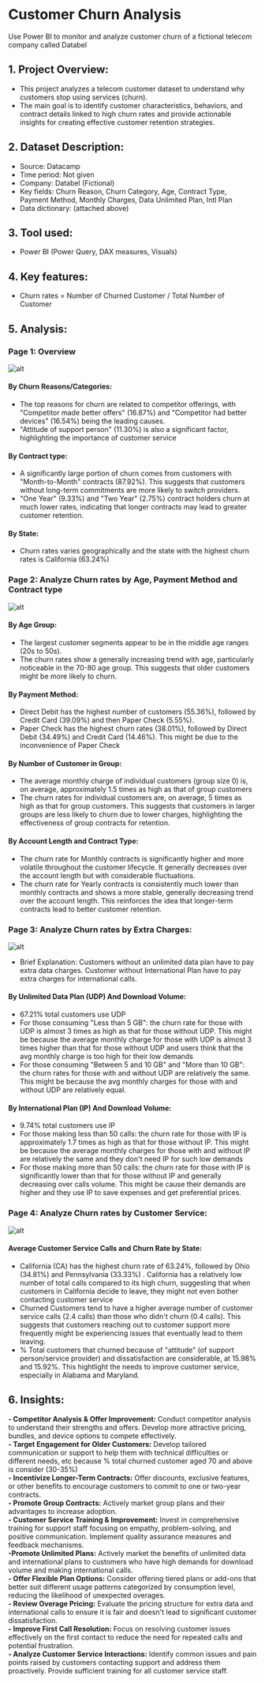 # Customer Churn Analysis
Use Power BI to monitor and analyze customer churn of a fictional telecom company called Databel
## 1. Project Overview:
- This project analyzes a telecom customer dataset to understand why customers stop using services (churn).
- The main goal is to identify customer characteristics, behaviors, and contract details linked to high churn rates and provide actionable insights for creating effective customer retention strategies.
## 2. Dataset Description:
- Source: Datacamp
- Time period: Not given
- Company: Databel (Fictional)
- Key fields: Churn Reason, Churn Category, Age, Contract Type, Payment Method, Monthly Charges, Data Unlimited Plan, Intl Plan
- Data dictionary: (attached above)
## 3. Tool used:
- Power BI (Power Query, DAX measures, Visuals)
## 4. Key features:
- Churn rates = Number of Churned Customer / Total Number of Customer
## 5. Analysis:
### Page 1: Overview
![alt](https://github.com/NguyenPhuongNghi/Customer-Churn-Analysis/blob/main/photo/Screenshot%202025-05-10%20150344.png?raw=true)
#### By Churn Reasons/Categories:
- The top reasons for churn are related to competitor offerings, with "Competitor made better offers" (16.87%) and "Competitor had better devices" (16.54%) being the leading causes.
- "Attitude of support person" (11.30%) is also a significant factor, highlighting the importance of customer service<br>
#### By Contract type:
- A significantly large portion of churn comes from customers with "Month-to-Month" contracts (87.92%). This suggests that customers without long-term commitments are more likely to switch providers.
- "One Year" (9.33%) and "Two Year" (2.75%) contract holders churn at much lower rates, indicating that longer contracts may lead to greater customer retention.<br>
#### By State:
- Churn rates varies geographically and the state with the highest churn rates is California (63.24%)
### Page 2: Analyze Churn rates by Age, Payment Method and Contract type
![alt](https://github.com/NguyenPhuongNghi/Customer-Churn-Analysis/blob/main/photo/Screenshot%202025-05-10%20150548.png?raw=true)
#### By Age Group:
- The largest customer segments appear to be in the middle age ranges (20s to 50s).
- The churn rates show a generally increasing trend with age, particularly noticeable in the 70-80 age group. This suggests that older customers might be more likely to churn.
#### By Payment Method:
- Direct Debit has the highest number of customers (55.36%), followed by Credit Card (39.09%) and then Paper Check (5.55%).
- Paper Check has the highest churn rates (38.01%), followed by Direct Debit (34.49%) and Credit Card (14.46%). This might be due to the inconvenience of Paper Check
#### By Number of Customer in Group:
- The average monthly charge of individual customers (group size 0) is, on average, approximately 1.5 times as high as that of group customers
- The churn rates for individual customers are, on average, 5 times as high as that for group customers. This suggests that customers in larger groups are less likely to churn due to lower charges, highlighting the effectiveness of group contracts for retention.
#### By Account Length and Contract Type:
- The churn rate for Monthly contracts is significantly higher and more volatile throughout the customer lifecycle. It generally decreases over the account length but with considerable fluctuations.
- The churn rate for Yearly contracts is consistently much lower than monthly contracts and shows a more stable, generally decreasing trend over the account length. This reinforces the idea that longer-term contracts lead to better customer retention.
### Page 3: Analyze Churn rates by Extra Charges:
![alt](https://github.com/NguyenPhuongNghi/Customer-Churn-Analysis/blob/main/photo/Screenshot%202025-05-10%20150712.png?raw=true)
- Brief Explanation: Customers without an unlimited data plan have to pay extra data charges. Customer without International Plan have to pay extra charges for international calls.
#### By Unlimited Data Plan (UDP) And Download Volume:
- 67.21% total customers use UDP
- For those consuming "Less than 5 GB": the churn rate for those with UDP is almost 3 times as high as that for those without UDP. This might be because the average monthly charge for those with UDP is almost 3 times higher than that for those without UDP and users think that the avg monthly charge is too high for their low demands
- For those consuming "Between 5 and 10 GB" and "More than 10 GB": the churn rates for those with and without UDP are relatively the same. This might be because the avg monthly charges for those with and without UDP are relatively equal.
#### By International Plan (IP) And Download Volume:
- 9.74% total customers use IP
- For those making less than 50 calls: the churn rate for those with IP is approximately 1.7 times as high as that for those without IP. This might be because the average monthly charges for those with and without IP are relatively the same and they don't need IP for such low demands
- For those making more than 50 calls: the churn rate for those with IP is significantly lower than that for those without IP and generally decreasing over calls volume. This might be cause their demands are higher and they use IP to save expenses and get preferential prices.
### Page 4: Analyze Churn rates by Customer Service:
![alt](https://github.com/NguyenPhuongNghi/Customer-Churn-Analysis/blob/main/photo/Screenshot%202025-05-10%20150911.png?raw=true)
#### Average Customer Service Calls and Churn Rate by State:
- California (CA) has the highest churn rate of 63.24%, followed by Ohio (34.81%) and Pennsylvania (33.33%) . California has a relatively low number of total calls compared to its high churn, suggesting that when customers in California decide to leave, they might not even bother contacting customer service 
- Churned Customers tend to have a higher average number of customer service calls (2.4 calls) than those who didn't churn (0.4 calls). This suggests that customers reaching out to customer support more frequently might be experiencing issues that eventually lead to them leaving.
- % Total customers that churned because of "attitude" (of support person/service provider) and dissatisfaction are considerable, at 15.98% and 15.92%. This hightlight the needs to improve customer service, especially in Alabama and Maryland.
## 6. Insights:
**- Competitor Analysis & Offer Improvement:** Conduct competitor analysis to understand their strengths and offers. Develop more attractive pricing, bundles, and device options to compete effectively.
<br> **- Target Engagement for Older Customers:** Develop tailored communication or support to help them with technical difficulties or different needs, etc because % total churned customer aged 70 and above is consider (30-35%)
<br> **- Incentivize Longer-Term Contracts:** Offer discounts, exclusive features, or other benefits to encourage customers to commit to one or two-year contracts.
<br> **- Promote Group Contracts:** Actively market group plans and their advantages to increase adoption.
<br> **- Customer Service Training & Improvement:** Invest in comprehensive training for support staff focusing on empathy, problem-solving, and positive communication. Implement quality assurance measures and feedback mechanisms.
<br> **-Promote Unlimited Plans:** Actively market the benefits of unlimited data and international plans to customers who have high demands for download volume and making international calls.
<br> **- Offer Flexible Plan Options:** Consider offering tiered plans or add-ons that better suit different usage patterns categorized by consumption level, reducing the likelihood of unexpected overages.
<br> **- Review Overage Pricing:** Evaluate the pricing structure for extra data and international calls to ensure it is fair and doesn't lead to significant customer dissatisfaction.
<br> **- Improve First Call Resolution:** Focus on resolving customer issues effectively on the first contact to reduce the need for repeated calls and potential frustration.
<br> **- Analyze Customer Service Interactions:** Identify common issues and pain points raised by customers contacting support and address them proactively. Provide sufficient training for all customer service staff. 



